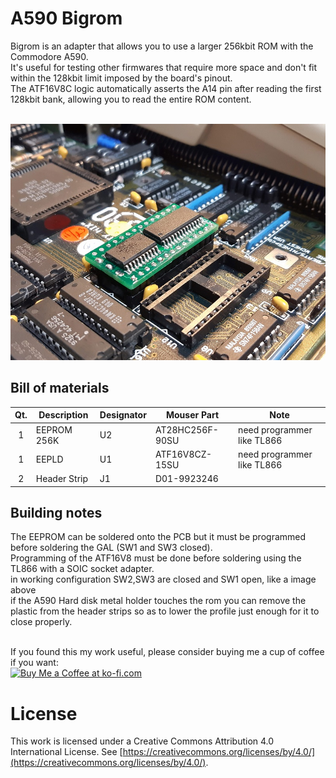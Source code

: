 # A590 Bigrom
Bigrom is an adapter that allows you to use a larger 256kbit ROM with the Commodore A590.<br>
It's useful for testing other firmwares that require more space and don't fit within the 128kbit limit imposed by the board's pinout.<br>
The ATF16V8C logic automatically asserts the A14 pin after reading the first 128kbit bank, allowing you to read the entire ROM content.
<br><br>

![alt text](https://github.com/na103/bigrom/blob/main/img/bigrom.jpg "Bigrom")

## Bill of materials
| Qt. |    Description     |             Designator          |    Mouser Part     |             Note              |
|:---:|--------------------|---------------------------------|--------------------|-------------------------------|
|1    |EEPROM 256K         |U2                               |AT28HC256F-90SU     |   need programmer like TL866  |
|1    |EEPLD               |U1                               |ATF16V8CZ-15SU      |   need programmer like TL866  |
|2    |Header Strip        |J1                               |D01-9923246         |                               |

## Building notes
The EEPROM can be soldered onto the PCB but it must be programmed before soldering the GAL (SW1 and SW3 closed).<br>
Programming of the ATF16V8 must be done before soldering using the TL866 with a SOIC socket adapter.<br>
in working configuration SW2,SW3 are closed and SW1 open, like a image above<br>
if the A590 Hard disk metal holder touches the rom you can remove the plastic from the header strips so as to lower the profile just enough for it to close properly.

<br>
If you found this my work useful, please consider buying me a cup of coffee if you want:<br>
<a href='https://ko-fi.com/na103' target='_blank'><img height='36' style='border:0px;height:36px;' src='https://storage.ko-fi.com/cdn/cup-border.png' border='0' alt='Buy Me a Coffee at ko-fi.com' /></a>

# License

This work is licensed under a Creative Commons Attribution 4.0 International License. See [https://creativecommons.org/licenses/by/4.0/](https://creativecommons.org/licenses/by/4.0/).

